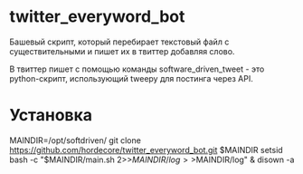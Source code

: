 # twitter_everyword_bot

Башевый скрипт, который перебирает текстовый файл с существительными и пишет их в твиттер добавляя слово.

В твиттер пишет с помощью команды software_driven_tweet - это python-скрипт, использующий tweepy для постинга через API.

# Установка

  MAINDIR=/opt/softdriven/
  git clone https://github.com/hordecore/twitter_everyword_bot.git $MAINDIR
  setsid bash -c "$MAINDIR/main.sh 2>>$MAINDIR/log >>$MAINDIR/log" & disown -a
